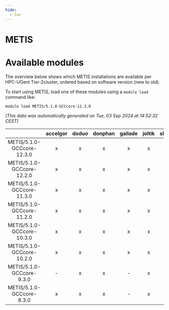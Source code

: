 ```yaml
---
hide:
  - toc
---
```


METIS
=====

# Available modules


The overview below shows which METIS installations are available per HPC-UGent Tier-2cluster, ordered based on software version (new to old).

To start using METIS, load one of these modules using a `module load` command like:

```shell
module load METIS/5.1.0-GCCcore-12.3.0
```

*(This data was automatically generated on Tue, 03 Sep 2024 at 14:52:32 CEST)*  

| |accelgor|doduo|donphan|gallade|joltik|shinx|skitty|
| :---: | :---: | :---: | :---: | :---: | :---: | :---: | :---: |
|METIS/5.1.0-GCCcore-12.3.0|x|x|x|x|x|x|x|
|METIS/5.1.0-GCCcore-12.2.0|x|x|x|x|x|-|x|
|METIS/5.1.0-GCCcore-11.3.0|x|x|x|x|x|-|x|
|METIS/5.1.0-GCCcore-11.2.0|x|x|x|x|x|-|x|
|METIS/5.1.0-GCCcore-10.3.0|x|x|x|x|x|-|x|
|METIS/5.1.0-GCCcore-10.2.0|x|x|x|x|x|-|x|
|METIS/5.1.0-GCCcore-9.3.0|-|x|x|-|x|-|x|
|METIS/5.1.0-GCCcore-8.3.0|x|x|x|-|x|-|x|
